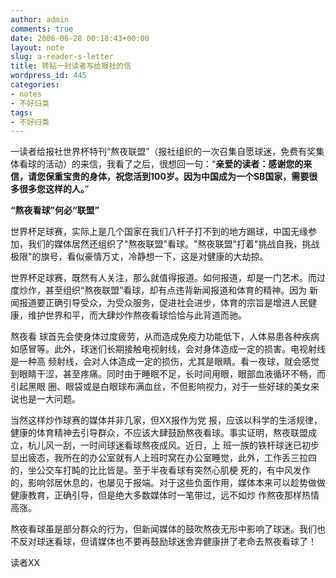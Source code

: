 ```yaml
---
author: admin
comments: true
date: 2006-06-28 00:18:43+00:00
layout: note
slug: a-reader-s-letter
title: 转贴一封读者写给报社的信
wordpress_id: 445
categories:
- notes
- 不好归类
tags:
- 不好归类
---
```


一读者给报社世界杯特刊“熬夜联盟”（报社组织的一次召集自愿球迷，免费有奖集体看球的活动）的来信，我看了之后，很想回一句：“**亲爱的读者：感谢您的来信，请您保重宝贵的身体，祝您活到100岁。因为中国成为一个SB国家，需要很多很多您这样的人。**”

**“熬夜看球”何必“联盟”**

世界杯足球赛，实际上是几个国家在我们八杆子打不到的地方踢球，中国无缘参加，我们的媒体居然还组织了"熬夜联盟"看球。"熬夜联盟"打着"挑战自我，挑战极限"的旗号，看似豪情万丈，冷静想一下，这是对健康的大劫掠。

世界杯足球赛，既然有人关注，那么就值得报道。如何报道，却是一门艺术。而过度炒作，甚至组织“熬夜联盟”看球，却有点违背新闻报道和体育的精神。因为 新闻报道要正确引导受众，为受众服务，促进社会进步，体育的宗旨是增进人民健康，维护世界和平，而大肆炒作熬夜看球恰恰与此背道而驰。

熬夜看 球首先会使身体过度疲劳，从而造成免疫力功能低下，人体易患各种疾病如感冒等。此外，球迷们长期接触电视射线，会对身体造成一定的损害。电视射线是一种高 频射线，会对人体造成一定的损伤，尤其是眼睛。看一夜球，就会感觉到眼睛干涩，甚至疼痛。同时由于睡眠不足，长时间用眼，眼部血液循环不畅，而引起黑眼 圈、眼袋或是白眼球布满血丝，不但影响视力，对于一些好球的美女来说也是一大问题。

当然这样炒作球赛的媒体并非几家，但XX报作为党 报，应该以科学的生活规律，健康的体育精神去引导群众，不应该大肆鼓励熬夜看球。事实证明，熬夜联盟成立，杭儿风一刮，一时间球迷看球熬夜成风。近日，上 班一族的铁杆球迷已初步显出疲态，我所在的办公室就有人上班时窝在办公室睡觉，此外，工作丢三拉四的，坐公交车打盹的比比皆是。至于半夜看球有突然心肌梗 死的，有中风发作的，影响邻居休息的，也屡见于报端。对于这些负面作用，媒体本来可以趁势做做健康教育，正确引导，但是绝大多数媒体时一笔带过，远不如炒 作熬夜那样热情高涨。

熬夜看球虽是部分群众的行为，但新闻媒体的鼓吹熬夜无形中影响了球迷。我们也不反对球迷看球，但请媒体也不要再鼓励球迷舍弃健康拼了老命去熬夜看球了！

读者XX
